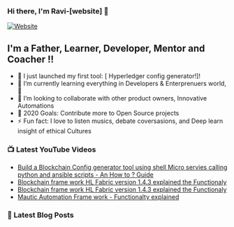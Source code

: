 ### Hi there, I'm Ravi-[website] 👋

[![Website](https://knowledgesoicety.tech)](https://knowledgesociety.tech)


## I'm a Father, Learner, Developer, Mentor and Coacher !!

- 🔭 I just launched my first tool: [ Hyperledger config generator!]!
- 🌱 I’m currently learning everything in Developers  & Enterprenuers world,   🤣
- 👯 I’m looking to collaborate with other product owners, Innovative Automations
- 🥅 2020 Goals: Contribute more to Open Source projects
- ⚡ Fun fact: I love to listen musics, debate coversasions, and  Deep learn insight of ethical Cultures


### 📺 Latest YouTube Videos

<!-- YOUTUBE:START -->
- [Build a Blockchain Config generator tool using shell Micro servies calling python and ansible scripts - An How to ? Guide](https://youtu.be/p0FIO_SpwRE)
- [Blockchain frame work HL Fabric version 1.4.3 explained the Functionaly](https://youtu.be/HtAT1hSaVN0)
- [Blockchain frame work HL Fabric version 1.4.3 explained the Functionaly](https://youtu.be/PHImeydK1p0)
- [Mautic Automation Frame work - Functionalty explained  ](https://youtu.be/EI8k2oCiTPo)

### 📕 Latest Blog Posts
